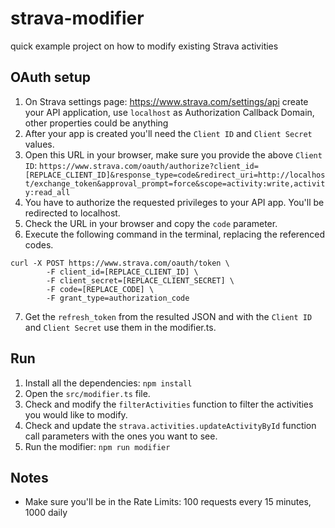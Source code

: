 # strava-modifier
quick example project on how to modify existing Strava activities

## OAuth setup

1. On Strava settings page: https://www.strava.com/settings/api create your API application, use `localhost` as Authorization Callback Domain, other properties could be anything
1. After your app is created you'll need the `Client ID` and `Client Secret` values.
1. Open this URL in your browser, make sure you provide the above `Client ID`: `https://www.strava.com/oauth/authorize?client_id=[REPLACE_CLIENT_ID]&response_type=code&redirect_uri=http://localhost/exchange_token&approval_prompt=force&scope=activity:write,activity:read_all`
1. You have to authorize the requested privileges to your API app. You'll be redirected to localhost.
1. Check the URL in your browser and copy the `code` parameter.
1. Execute the following command in the terminal, replacing the referenced codes.
```
curl -X POST https://www.strava.com/oauth/token \
        -F client_id=[REPLACE_CLIENT_ID] \
        -F client_secret=[REPLACE_CLIENT_SECRET] \
        -F code=[REPLACE_CODE] \
        -F grant_type=authorization_code
```
7. Get the `refresh_token` from the resulted JSON and with the `Client ID` and `Client Secret` use them in the modifier.ts.

## Run
1. Install all the dependencies: `npm install`
1. Open the `src/modifier.ts` file.
1. Check and modify the `filterActivities` function to filter the activities you would like to modify.
1. Check and update the `strava.activities.updateActivityById` function call parameters with the ones you want to see.
1. Run the modifier: `npm run modifier`

## Notes
- Make sure you'll be in the Rate Limits: 100 requests every 15 minutes, 1000 daily
